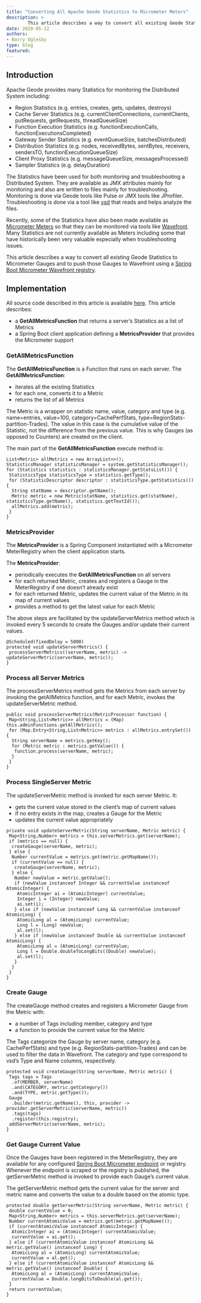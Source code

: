 ```yaml
---
title: "Converting All Apache Geode Statistics to Micrometer Meters"
description: >
        This article describes a way to convert all existing Geode Statistics to Micrometer Gauges and to push those Gauges to Wavefront using a Spring Boot Micrometer Wavefront registry.
date: 2020-05-12
authors: 
- Barry Oglesby
type: blog
featured: 
---
```


## Introduction
   Apache Geode provides many Statistics for monitoring the Distributed System including:
* Region Statistics (e.g. entries, creates, gets, updates, destroys)
* Cache Server Statistics (e.g. currentClientConnections, currentClients, putRequests, getRequests, threadQueueSize)
* Function Execution Statistics (e.g. functionExecutionCalls, functionExecutionsCompleted)
* Gateway Sender Statistics (e.g. eventQueueSize, batchesDistributed)
* Distribution Statistics (e.g. nodes, receivedBytes, sentBytes, receivers, sendersTO, functionExecutionQueueSize)
* Client Proxy Statistics (e.g. messageQueueSize, messagesProcessed)
* Sampler Statistics (e.g. delayDuration)

The Statistics have been used for both monitoring and troubleshooting a Distributed System. They are available as JMX attributes mainly for monitoring and also are written to files mainly for troubleshooting. Monitoring is done via Geode tools like Pulse or JMX tools like JProfiler. Troubleshooting is done via a tool like [vsd](https://gemtalksystems.com/products/vsd/) that reads and helps analyze the files.

Recently, some of the Statistics have also been made available as [Micrometer Meters](https://micrometer.io/docs/concepts#_meters) so that they can be monitored via tools like [Wavefront](https://www.wavefront.com/). Many Statistics are not currently available as Meters including some that have historically been very valuable especially when troubleshooting issues.

This article describes a way to convert all existing Geode Statistics to Micrometer Gauges and to push those Gauges to Wavefront using a [Spring Boot Micrometer Wavefront registry](https://docs.spring.io/spring-boot/docs/2.0.x/reference/html/production-ready-metrics.html#production-ready-metrics-export-wavefront).

## Implementation
All source code described in this article is available [here](https://github.com/boglesby/convert-statistics-to-gauges).
This article describes:
* a **GetAllMetricsFunction** that returns a server’s Statistics as a list of Metrics
* a Spring Boot client application defining a **MetricsProvider** that provides the Micrometer support

### GetAllMetricsFunction
The **GetAllMetricsFunction** is a Function that runs on each server.
The **GetAllMetricsFunction**:
* iterates all the existing Statistics
* for each one, converts it to a Metric
* returns the list of all Metrics

The Metric is a wrapper on statistic name, value, category and type (e.g. name=entries, value=100, category=CachePerfStats, type=RegionStats-partition-Trades). The value in this case is the cumulative value of the Statistic, not the difference from the previous value. This is why Gauges (as opposed to Counters) are created on the client.

The main part of the **GetAllMetricsFunction** execute method is:
```
List<Metric> allMetrics = new ArrayList<>();
StatisticsManager statisticsManager = system.getStatisticsManager();
for (Statistics statistics : statisticsManager.getStatsList()) {
 StatisticsType statisticsType = statistics.getType();
 for (StatisticDescriptor descriptor : statisticsType.getStatistics()) {
  String statName = descriptor.getName();
  Metric metric = new Metric(statName, statistics.get(statName), statisticsType.getName(), statistics.getTextId());
  allMetrics.add(metric);
 }
}
```

### MetricsProvider
The **MetricsProvider** is a Spring Component instantiated with a Micrometer MeterRegistry when the client application starts.

The **MetricsProvider**:
* periodically executes the **GetAllMetricsFunction** on all servers
* for each returned Metric, creates and registers a Gauge in the MeterRegistry if one doesn’t already exist
* for each returned Metric, updates the current value of the Metric in its map of current values
* provides a method to get the latest value for each Metric

The above steps are facilitated by the updateServerMetrics method which is invoked every 5 seconds to create the Gauges and/or update their current values.

```
@Scheduled(fixedDelay = 5000)
protected void updateServerMetrics() {
 processServerMetrics((serverName, metric) -> updateServerMetric(serverName, metric));
}
```

### Process all Server Metrics
The processServerMetrics method gets the Metrics from each server by invoking the getAllMetrics function, and for each Metric, invokes the updateServerMetric method.

```
public void processServerMetrics(MetricProcessor function) {
 Map<String,List<Metric>> allMetrics = (Map) this.adminFunctions.getAllMetrics();
 for (Map.Entry<String,List<Metric>> metrics : allMetrics.entrySet()) {
  String serverName = metrics.getKey();
  for (Metric metric : metrics.getValue()) {
   function.process(serverName, metric);
  }
 }
}
```

### Process SingleServer Metric
The updateServerMetric method is invoked for each server Metric. It:
* gets the current value stored in the client’s map of current values
* if no entry exists in the map, creates a Gauge for the Metric
* updates the current value appropriately

```
private void updateServerMetric(String serverName, Metric metric) {
 Map<String,Number> metrics = this.serverMetrics.get(serverName);
 if (metrics == null) {
  createGauge(serverName, metric);
 } else {
  Number currentValue = metrics.get(metric.getMapName());
  if (currentValue == null) {
   createGauge(serverName, metric);
  } else {
   Number newValue = metric.getValue();
   if (newValue instanceof Integer && currentValue instanceof AtomicInteger) {
    AtomicInteger ai = (AtomicInteger) currentValue;
    Integer i = (Integer) newValue;
    ai.set(i);
   } else if (newValue instanceof Long && currentValue instanceof AtomicLong) {
    AtomicLong al = (AtomicLong) currentValue;
    Long l = (Long) newValue;
    al.set(l);
   } else if (newValue instanceof Double && currentValue instanceof AtomicLong) {
    AtomicLong al = (AtomicLong) currentValue;
    Long l = Double.doubleToLongBits((Double) newValue);
    al.set(l);
   }
  }
 }
}
```

### Create Gauge
The createGauge method creates and registers a Micrometer Gauge from the Metric with:
* a number of Tags including member, category and type
* a function to provide the current value for the Metric

The Tags categorize the Gauge by server name, category (e.g. CachePerfStats) and type (e.g. RegionStats-partition-Trades) and can be used to filter the data in Wavefront. The category and type correspond to vsd’s Type and Name columns, respectively.

```
protected void createGauge(String serverName, Metric metric) {
 Tags tags = Tags
  .of(MEMBER, serverName)
  .and(CATEGORY, metric.getCategory())
  .and(TYPE, metric.getType());
 Gauge
  .builder(metric.getName(), this, provider -> provider.getServerMetric(serverName, metric))
  .tags(tags)
  .register(this.registry);
 addServerMetric(serverName, metric);
}
```

### Get Gauge Current Value
Once the Gauges have been registered in the MeterRegistry, they are available for any configured [Spring Boot Micrometer endpoint](https://docs.spring.io/spring-boot/docs/2.0.x/reference/html/production-ready-metrics.html) or registry. Whenever the endpoint is scraped or the registry is published, the getServerMetric method is invoked to provide each Gauge’s current value.

The getServerMetric method gets the current value for the server and metric name and converts the value to a double based on the atomic type.
```
protected double getServerMetric(String serverName, Metric metric) {
 double currentValue = 0;
 Map<String,Number> metrics = this.serverMetrics.get(serverName);
 Number currentAtomicValue = metrics.get(metric.getMapName());
 if (currentAtomicValue instanceof AtomicInteger) {
  AtomicInteger ai = (AtomicInteger) currentAtomicValue;
  currentValue = ai.get();
 } else if (currentAtomicValue instanceof AtomicLong && metric.getValue() instanceof Long) {
  AtomicLong al = (AtomicLong) currentAtomicValue;
  currentValue = al.get();
 } else if (currentAtomicValue instanceof AtomicLong && metric.getValue() instanceof Double) {
  AtomicLong al = (AtomicLong) currentAtomicValue;
  currentValue = Double.longBitsToDouble(al.get());
 }
 return currentValue;
}
```
